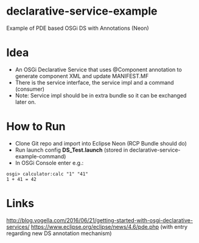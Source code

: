# declarative-service-example
Example of PDE based OSGi DS with Annotations (Neon)

# Idea
* An OSGi Declarative Service that uses @Component annotation to generate component XML and update MANIFEST.MF
* There is the service interface, the service impl and a command (consumer)
* Note: Service impl should be in extra bundle so it can be exchanged later on.

# How to Run
* Clone Git repo and import into Eclipse Neon (RCP Bundle should do)
* Run launch config **DS_Test.launch** (stored in declarative-service-example-command)
* In OSGi Console enter e.g.:

```
osgi> calculator:calc "1" "41"
1 + 41 = 42
```

# Links
http://blog.vogella.com/2016/06/21/getting-started-with-osgi-declarative-services/
https://www.eclipse.org/eclipse/news/4.6/pde.php (with entry regarding new DS annotation mechanism)

